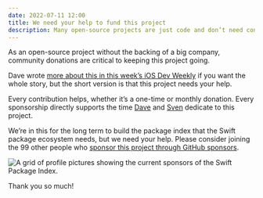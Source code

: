 ```yaml
---
date: 2022-07-11 12:00
title: We need your help to fund this project
description: Many open-source projects are just code and don’t need constant attention. The Swift Package Index is a little different, so we are opening up GitHub sponors for the project. We'd love your support.
---
```


As an open-source project without the backing of a big company, community donations are critical to keeping this project going.

Dave wrote [more about this in this week’s iOS Dev Weekly](https://iosdevweekly.com/issues/566#start) if you want the whole story, but the short version is that this project needs your help.

Every contribution helps, whether it’s a one-time or monthly donation. Every sponsorship directly supports the time [Dave](https://twitter.com/daveverwer) and [Sven](https://twitter.com/_sa_s) dedicate to this project.

We’re in this for the long term to build the package index that the Swift package ecosystem needs, but we need your help. Please consider joining the 99 other people who [sponsor this project through GitHub sponsors](https://github.com/sponsors/SwiftPackageIndex).

<picture class="shadow">
  <source srcset="/images/99-github-sponsors~dark.png" media="(prefers-color-scheme: dark)">
  <img src="/images/99-github-sponsors~light.png" alt="A grid of profile pictures showing the current sponsors of the Swift Package Index.">
</picture>

Thank you so much!
